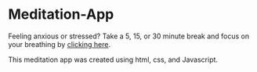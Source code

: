 # Meditation-App

Feeling anxious or stressed? Take a 5, 15, or 30 minute break and focus on your breathing by [clicking here](https://meditationappp.netlify.app/).

This meditation app was created using html, css, and Javascript.
